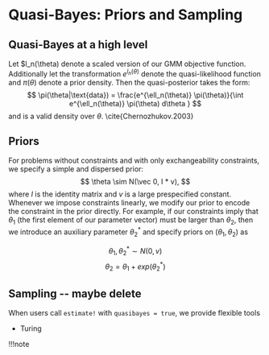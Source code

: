 # Quasi-Bayes: Priors and Sampling

## Quasi-Bayes at a high level
Let $l_n(\theta) denote a scaled version of our GMM objective function. Additionally let the transformation $e^{l_n(\theta)}$ denote the quasi-likelihood function and $\pi(\theta)$ denote a prior density. Then the quasi-posterior takes the form:
$$
\pi(\theta|\text{data}) = \frac{e^{\ell_n(\theta)} \pi(\theta)}{\int e^{\ell_n(\theta)} \pi(\theta) d\theta } 
$$
and is a valid density over $\theta$. \cite{Chernozhukov.2003} 

## Priors 
For problems without constraints and with only exchangeability constraints, we specify a simple and dispersed prior:
$$ \theta \sim N(\vec 0, I * v), $$ 
where $I$ is the identity matrix and $v$ is a large prespecified constant. Whenever we impose constraints linearly, we modify our prior to encode the constraint in the prior directly. For example, if our constraints imply that $\theta_1$ (the first element of our parameter vector) must be larger than $\theta_2$, then we introduce an auxiliary parameter $\theta^*_2$ and specify priors on $(\theta_1, \theta_2)$ as

$$ \theta_1, \theta^*_2 \sim N(0,v)$$
$$\theta_2 = \theta_1 + exp(\theta^*_2) $$


## Sampling -- maybe delete
When users call `estimate!` with `quasibayes = true`, we provide flexible tools 

- Turing 

!!!note
